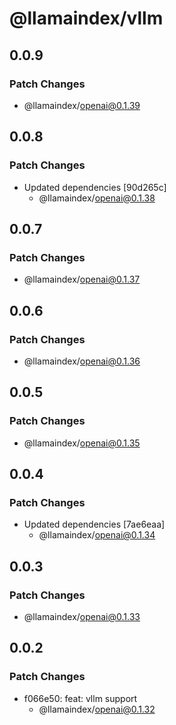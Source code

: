 # @llamaindex/vllm

## 0.0.9

### Patch Changes

- @llamaindex/openai@0.1.39

## 0.0.8

### Patch Changes

- Updated dependencies [90d265c]
  - @llamaindex/openai@0.1.38

## 0.0.7

### Patch Changes

- @llamaindex/openai@0.1.37

## 0.0.6

### Patch Changes

- @llamaindex/openai@0.1.36

## 0.0.5

### Patch Changes

- @llamaindex/openai@0.1.35

## 0.0.4

### Patch Changes

- Updated dependencies [7ae6eaa]
  - @llamaindex/openai@0.1.34

## 0.0.3

### Patch Changes

- @llamaindex/openai@0.1.33

## 0.0.2

### Patch Changes

- f066e50: feat: vllm support
  - @llamaindex/openai@0.1.32
